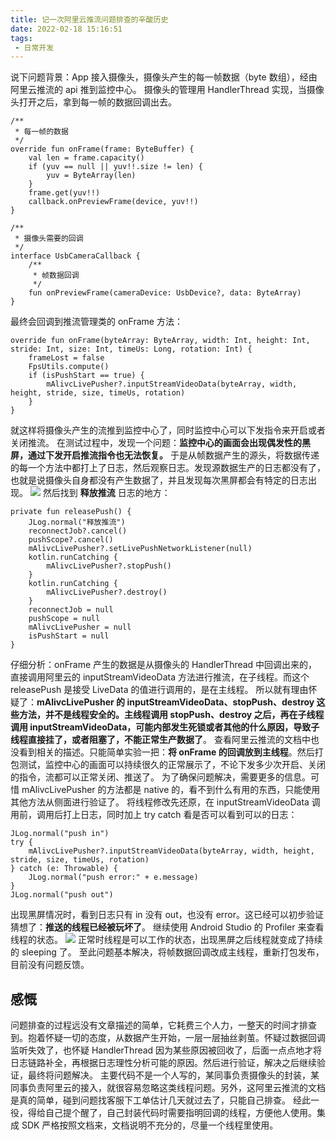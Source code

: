 ```yaml
---
title: 记一次阿里云推流问题排查的辛酸历史
date: 2022-02-18 15:16:51
tags:
 - 日常开发
---
```

说下问题背景：App 接入摄像头，摄像头产生的每一帧数据（byte 数组），经由阿里云推流的 api 推到监控中心。
摄像头的管理用 HandlerThread 实现，当摄像头打开之后，拿到每一帧的数据回调出去。

<!-- more -->

```
/**
 * 每一帧的数据
 */
override fun onFrame(frame: ByteBuffer) {
    val len = frame.capacity()
    if (yuv == null || yuv!!.size != len) {
        yuv = ByteArray(len)
    }
    frame.get(yuv!!)
    callback.onPreviewFrame(device, yuv!!)
}

/**
 * 摄像头需要的回调
 */
interface UsbCameraCallback {
    /**
     * 帧数据回调
     */
    fun onPreviewFrame(cameraDevice: UsbDevice?, data: ByteArray)
}
```
最终会回调到推流管理类的 onFrame 方法：
```
override fun onFrame(byteArray: ByteArray, width: Int, height: Int, stride: Int, size: Int, timeUs: Long, rotation: Int) {
    frameLost = false
    FpsUtils.compute()
    if (isPushStart == true) {
        mAlivcLivePusher?.inputStreamVideoData(byteArray, width, height, stride, size, timeUs, rotation)
    }
}
```
就这样将摄像头产生的流推到监控中心了，同时监控中心可以下发指令来开启或者关闭推流。
在测试过程中，发现一个问题：**监控中心的画面会出现偶发性的黑屏，通过下发开启推流指令也无法恢复。**
于是从帧数据产生的源头，将数据传递的每一个方法中都打上了日志，然后观察日志。发现源数据生产的日志都没有了，也就是说摄像头自身都没有产生数据了，并且发现每次黑屏都会有特定的日志出现。
![](https://images-1258496336.cos.ap-chengdu.myqcloud.com/2022/WechatIMG221.png)
然后找到 **释放推流** 日志的地方：
```
private fun releasePush() {
    JLog.normal("释放推流")
    reconnectJob?.cancel()
    pushScope?.cancel()
    mAlivcLivePusher?.setLivePushNetworkListener(null)
    kotlin.runCatching {
        mAlivcLivePusher?.stopPush()
    }
    kotlin.runCatching {
        mAlivcLivePusher?.destroy()
    }
    reconnectJob = null
    pushScope = null
    mAlivcLivePusher = null
    isPushStart = null
}
```
仔细分析：onFrame 产生的数据是从摄像头的 HandlerThread 中回调出来的，直接调用阿里云的 inputStreamVideoData 方法进行推流，在子线程。而这个 releasePush 是接受 LiveData 的值进行调用的，是在主线程。
所以就有理由怀疑了：**mAlivcLivePusher 的 inputStreamVideoData、stopPush、destroy 这些方法，并不是线程安全的。主线程调用 stopPush、destroy 之后，再在子线程调用 inputStreamVideoData，可能内部发生死锁或者其他的什么原因，导致子线程直接挂了，或者阻塞了，不能正常生产数据了**。
查看阿里云推流的文档中也没看到相关的描述。只能简单实验一把：**将 onFrame 的回调放到主线程**。然后打包测试，监控中心的画面可以持续很久的正常展示了，不论下发多少次开启、关闭的指令，流都可以正常关闭、推送了。
为了确保问题解决，需要更多的信息。可惜 mAlivcLivePusher 的方法都是 native 的，看不到什么有用的东西，只能使用其他方法从侧面进行验证了。
将线程修改先还原，在 inputStreamVideoData 调用前，调用后打上日志，同时加上 try catch 看是否可以看到可以的日志：
```
JLog.normal("push in")
try {
    mAlivcLivePusher?.inputStreamVideoData(byteArray, width, height, stride, size, timeUs, rotation)
} catch (e: Throwable) {
    JLog.normal("push error:" + e.message)
}
JLog.normal("push out")
```
出现黑屏情况时，看到日志只有 in 没有 out，也没有 error。这已经可以初步验证猜想了：**推送的线程已经被玩坏了**。
继续使用 Android Studio 的 Profiler 来查看线程的状态。
![](https://images-1258496336.cos.ap-chengdu.myqcloud.com/2022/WechatIMG222.png)
正常时线程是可以工作的状态，出现黑屏之后线程就变成了持续的 sleeping 了。
至此问题基本解决，将帧数据回调改成主线程，重新打包发布，目前没有问题反馈。

## 感慨
问题排查的过程远没有文章描述的简单，它耗费三个人力，一整天的时间才排查到。抱着怀疑一切的态度，从数据产生开始，一层一层抽丝剥茧。怀疑过数据回调监听失效了，也怀疑 HandlerThread 因为某些原因被回收了，后面一点点地才将日志链路补全，再根据日志理性分析可能的原因。然后进行验证，解决之后继续验证，最终将问题解决。
主要代码不是一个人写的，某同事负责摄像头的封装，某同事负责阿里云的接入，就很容易忽略这类线程问题。另外，这阿里云推流的文档是真的简单，碰到问题找客服下工单估计几天就过去了，只能自己排查。
经此一役，得给自己提个醒了，自己封装代码时需要指明回调的线程，方便他人使用。集成 SDK 严格按照文档来，文档说明不充分的，尽量一个线程里使用。
